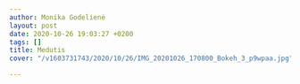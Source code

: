 ```yaml
---
author: Monika Godelienė
layout: post
date: 2020-10-26 19:03:27 +0200
tags: []
title: Medutis
cover: "/v1603731743/2020/10/26/IMG_20201026_170800_Bokeh_3_p9wpaa.jpg"

---
```

